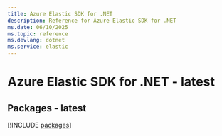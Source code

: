 ```yaml
---
title: Azure Elastic SDK for .NET
description: Reference for Azure Elastic SDK for .NET
ms.date: 06/10/2025
ms.topic: reference
ms.devlang: dotnet
ms.service: elastic
---
```

# Azure Elastic SDK for .NET - latest
## Packages - latest
[!INCLUDE [packages](elastic-index.md)]